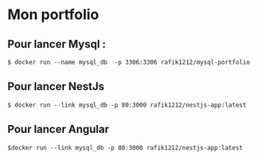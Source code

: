 # Mon portfolio 

## Pour lancer Mysql :
```$ docker run --name mysql_db  -p 3306:3306 rafik1212/mysql-portfolio ```
## Pour lancer NestJs
```$ docker run --link mysql_db -p 80:3000 rafik1212/nestjs-app:latest ```
## Pour lancer Angular 
```$docker run --link mysql_db -p 80:3000 rafik1212/nestjs-app:latest ```
